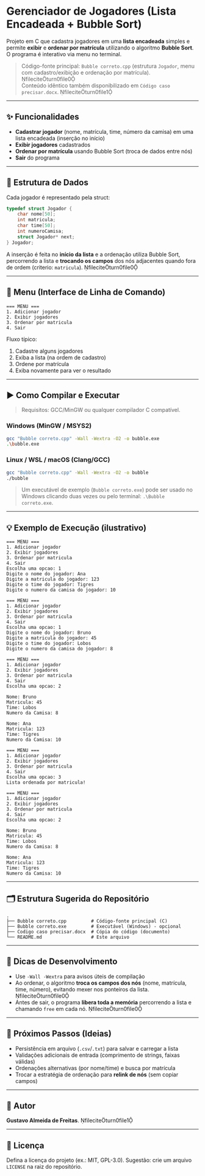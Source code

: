 # Gerenciador de Jogadores (Lista Encadeada + Bubble Sort)

Projeto em C que cadastra jogadores em uma **lista encadeada** simples e permite **exibir** e **ordenar por matrícula** utilizando o algoritmo **Bubble Sort**. O programa é interativo via menu no terminal.

> Código-fonte principal: `Bubble correto.cpp` (estrutura `Jogador`, menu com cadastro/exibição e ordenação por matrícula). fileciteturn0file0  
> Conteúdo idêntico também disponibilizado em `Código caso precisar.docx`. fileciteturn0file1

---

## ✨ Funcionalidades

- **Cadastrar jogador** (nome, matrícula, time, número da camisa) em uma lista encadeada (inserção no início)
- **Exibir jogadores** cadastrados
- **Ordenar por matrícula** usando Bubble Sort (troca de dados entre nós)
- **Sair** do programa

---

## 🧱 Estrutura de Dados

Cada jogador é representado pela struct:

```c
typedef struct Jogador {
    char nome[50];
    int matricula;
    char time[50];
    int numeroCamisa;
    struct Jogador* next;
} Jogador;
```

A inserção é feita no **início da lista** e a ordenação utiliza Bubble Sort, percorrendo a lista e **trocando os campos** dos nós adjacentes quando fora de ordem (criterio: `matricula`). fileciteturn0file0

---

## 🧪 Menu (Interface de Linha de Comando)

```
=== MENU ===
1. Adicionar jogador
2. Exibir jogadores
3. Ordenar por matricula
4. Sair
```

Fluxo típico:
1) Cadastre alguns jogadores  
2) Exiba a lista (na ordem de cadastro)  
3) Ordene por matrícula  
4) Exiba novamente para ver o resultado

---

## ▶️ Como Compilar e Executar

> Requisitos: GCC/MinGW ou qualquer compilador C compatível.

### Windows (MinGW / MSYS2)
```bash
gcc "Bubble correto.cpp" -Wall -Wextra -O2 -o bubble.exe
.\bubble.exe
```

### Linux / WSL / macOS (Clang/GCC)
```bash
gcc "Bubble correto.cpp" -Wall -Wextra -O2 -o bubble
./bubble
```

> Um executável de exemplo (`Bubble correto.exe`) pode ser usado no Windows clicando duas vezes ou pelo terminal: `.\Bubble correto.exe`.

---

## 💡 Exemplo de Execução (ilustrativo)

```
=== MENU ===
1. Adicionar jogador
2. Exibir jogadores
3. Ordenar por matricula
4. Sair
Escolha uma opcao: 1
Digite o nome do jogador: Ana
Digite a matricula do jogador: 123
Digite o time do jogador: Tigres
Digite o numero da camisa do jogador: 10

=== MENU ===
1. Adicionar jogador
2. Exibir jogadores
3. Ordenar por matricula
4. Sair
Escolha uma opcao: 1
Digite o nome do jogador: Bruno
Digite a matricula do jogador: 45
Digite o time do jogador: Lobos
Digite o numero da camisa do jogador: 8

=== MENU ===
1. Adicionar jogador
2. Exibir jogadores
3. Ordenar por matricula
4. Sair
Escolha uma opcao: 2

Nome: Bruno
Matricula: 45
Time: Lobos
Numero da Camisa: 8

Nome: Ana
Matricula: 123
Time: Tigres
Numero da Camisa: 10

=== MENU ===
1. Adicionar jogador
2. Exibir jogadores
3. Ordenar por matricula
4. Sair
Escolha uma opcao: 3
Lista ordenada por matricula!

=== MENU ===
1. Adicionar jogador
2. Exibir jogadores
3. Ordenar por matricula
4. Sair
Escolha uma opcao: 2

Nome: Bruno
Matricula: 45
Time: Lobos
Numero da Camisa: 8

Nome: Ana
Matricula: 123
Time: Tigres
Numero da Camisa: 10
```

---

## 🗂️ Estrutura Sugerida do Repositório

```
.
├── Bubble correto.cpp         # Código-fonte principal (C)
├── Bubble correto.exe         # Executável (Windows) - opcional
├── Codigo caso precisar.docx  # Cópia do código (documento)
└── README.md                  # Este arquivo
```

---

## 🔧 Dicas de Desenvolvimento

- Use `-Wall -Wextra` para avisos úteis de compilação
- Ao ordenar, o algoritmo **troca os campos dos nós** (nome, matrícula, time, número), evitando mexer nos ponteiros da lista. fileciteturn0file0
- Antes de sair, o programa **libera toda a memória** percorrendo a lista e chamando `free` em cada nó. fileciteturn0file0

---

## 🧭 Próximos Passos (Ideias)
- Persistência em arquivo (`.csv`/`.txt`) para salvar e carregar a lista
- Validações adicionais de entrada (comprimento de strings, faixas válidas)
- Ordenações alternativas (por nome/time) e busca por matrícula
- Trocar a estratégia de ordenação para **relink de nós** (sem copiar campos)

---

## 👤 Autor
**Gustavo Almeida de Freitas**. fileciteturn0file1

---

## 📜 Licença
Defina a licença do projeto (ex.: MIT, GPL-3.0). Sugestão: crie um arquivo `LICENSE` na raiz do repositório.
